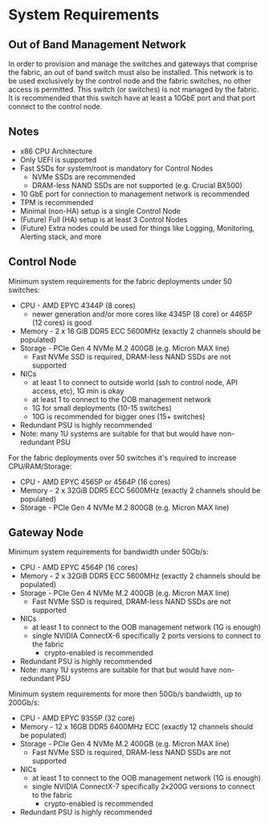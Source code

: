 # System Requirements

## Out of Band Management Network

In order to provision and manage the switches and gateways that comprise the fabric, an out of band switch must also be
installed. This network is to be used exclusively by the control node and the fabric switches, no other access is
permitted. This switch (or switches) is not managed by the fabric. It is recommended that this switch have at least a
10GbE port and that port connect to the control node.

## Notes

- x86 CPU Architecture
- Only UEFI is supported
- Fast SSDs for system/root is mandatory for Control Nodes
    - NVMe SSDs are recommended
    - DRAM-less NAND SSDs are not supported (e.g. Crucial BX500)
- 10 GbE port for connection to management network is recommended
- TPM is recommended
- Minimal (non-HA) setup is a single Control Node
- (Future) Full (HA) setup is at least 3 Control Nodes
- (Future) Extra nodes could be used for things like Logging, Monitoring, Alerting stack, and more

## Control Node

Minimum system requirements for the fabric deployments under 50 switches:

- CPU - AMD EPYC 4344P (8 cores)
    - newer generation and/or more cores like 4345P (8 core) or 4465P (12 cores) is good
- Memory - 2 x 16 GiB DDR5 ECC 5600MHz (exactly 2 channels should be populated)
- Storage - PCIe Gen 4 NVMe M.2 400GB (e.g. Micron MAX line)
    - Fast NVMe SSD is required, DRAM-less NAND SSDs are not supported
- NICs
    - at least 1 to connect to outside world (ssh to control node, API access, etc), 1G min is okay
    - at least 1 to connect to the OOB management network
    - 1G for small deployments (10-15 switches)
    - 10G is recommended for bigger ones (15+ switches)
- Redundant PSU is highly recommended
- Note: many 1U systems are suitable for that but would have non-redundant PSU

For the fabric deployments over 50 switches it's required to increase CPU/RAM/Storage:

- CPU - AMD EPYC 4565P or 4564P (16 cores)
- Memory - 2 x 32GiB DDR5 ECC 5600MHz (exactly 2 channels should be populated)
- Storage - PCIe Gen 4 NVMe M.2 800GB (e.g. Micron MAX line)

## Gateway Node

Minimum system requirements for bandwidth under 50Gb/s:

- CPU - AMD EPYC 4564P (16 cores)
- Memory - 2 x 32GiB DDR5 ECC 5600MHz (exactly 2 channels should be populated)
- Storage - PCIe Gen 4 NVMe M.2 400GB (e.g. Micron MAX line)
    - Fast NVMe SSD is required, DRAM-less NAND SSDs are not supported
- NICs
    - at least 1 to connect to the OOB management network (1G is enough)
    - single NVIDIA ConnectX-6 specifically 2 ports versions to connect to the fabric
        - crypto-enabled is recommended
- Redundant PSU is highly recommended
- Note: many 1U systems are suitable for that but would have non-redundant PSU

Minimum system requirements for more then 50Gb/s bandwidth, up to 200Gb/s:

- CPU - AMD EPYC 9355P (32 core)
- Memory - 12 x 16GB DDR5 6400MHz ECC (exactly 12 channels should be populated)
- Storage - PCIe Gen 4 NVMe M.2 400GB (e.g. Micron MAX line)
    - Fast NVMe SSD is required, DRAM-less NAND SSDs are not supported
- NICs
    - at least 1 to connect to the OOB management network (1G is enough)
    - single NVIDIA ConnectX-7 specifically 2x200G versions to connect to the fabric
        - crypto-enabled is recommended
- Redundant PSU is highly recommended
